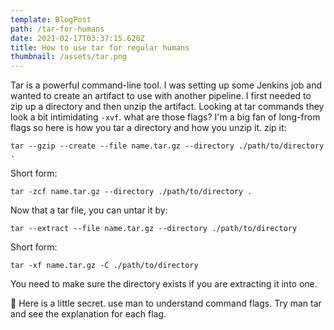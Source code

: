 ```yaml
---
template: BlogPost
path: /tar-for-humans
date: 2021-02-17T03:37:15.620Z
title: How to use tar for regular humans
thumbnail: /assets/tar.png
---
```

Tar is a powerful command-line tool. I was setting up some Jenkins job and wanted to create an artifact to use with another pipeline. I first needed to zip up a directory and then unzip the artifact. Looking at tar commands they look a bit intimidating `-xvf`. what are those flags?  I'm a big fan of long-from flags so here is how you tar a directory and how you unzip it. 
zip it: 

```
tar --gzip --create --file name.tar.gz --directory ./path/to/directory .
```

Short form: 

```
tar -zcf name.tar.gz --directory ./path/to/directory .
```

Now that a tar file, you can untar it by: 

```
tar --extract --file name.tar.gz --directory ./path/to/directory
```

Short form: 

```
tar -xf name.tar.gz -C ./path/to/directory
```

You need to make sure the directory exists if you are extracting it into one. 

🤫 Here is a little secret. use man to understand command flags. Try man tar and see the explanation for each flag.
